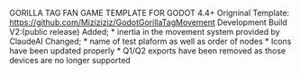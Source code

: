 GORILLA TAG FAN GAME TEMPLATE FOR GODOT 4.4+
Origninal Template: 
	https://github.com/Miziziziz/GodotGorillaTagMovement
Development Build V2:(public release) 
Added; 
	* inertia in the movement system provided by ClaudeAI
Changed; 
	* name of test plaform as well as order of nodes
	* Icons have been updated properly
	* Q1/Q2 exports have been removed as those devices are no longer supported
